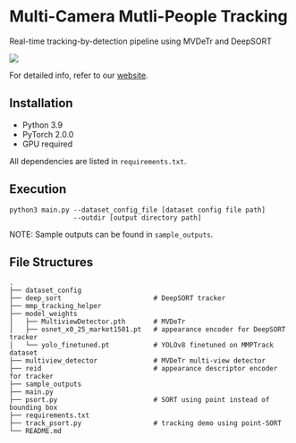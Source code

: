 # Multi-Camera Mutli-People Tracking
Real-time tracking-by-detection pipeline using MVDeTr and DeepSORT

![](sample_outputs/sample_outputs.gif)

For detailed info, refer to our [website](https://mscvprojects.ri.cmu.edu/f23team7/).

## Installation
- Python 3.9
- PyTorch 2.0.0
- GPU required

All dependencies are listed in `requirements.txt`.

## Execution
```
python3 main.py --dataset_config_file [dataset config file path]
                --outdir [output directory path]
```

NOTE: Sample outputs can be found in `sample_outputs`.

## File Structures
```
.
├── dataset_config
├── deep_sort                       # DeepSORT tracker
├── mmp_tracking_helper
├── model_weights
│   ├── MultiviewDetector.pth       # MVDeTr
│   ├── osnet_x0_25_market1501.pt   # appearance encoder for DeepSORT tracker
│   └── yolo_finetuned.pt           # YOLOv8 finetuned on MMPTrack dataset
├── multiview_detector              # MVDeTr multi-view detector
├── reid                            # appearance descriptor encoder for tracker
├── sample_outputs
├── main.py
├── psort.py                        # SORT using point instead of bounding box
├── requirements.txt
├── track_psort.py                  # tracking demo using point-SORT
└── README.md
```